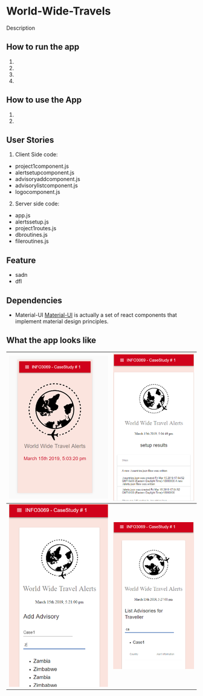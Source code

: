 # World-Wide-Travels
Description

## How to run the app 

1.
2.
3.
4.


## How to use the App 
1.
3.

## User Stories


1. Client Side code:
  * project1component.js
  * alertsetupcomponent.js
  * advisoryaddcomponent.js
  * advisorylistcomponent.js
  * logocomponent.js
2. Server side code:
  * app.js
  * alertssetup.js
  * project1routes.js
  * dbroutines.js
  * fileroutines.js
  
  
## Feature 

* sadn
 * dfl
 
 ## Dependencies 
 
  * Material-UI
   [Material-UI](http://www.material-ui.com)  is actually a set of react components that implement material design principles.
 
 ## What the app looks like 
 ![alt_text](https://github.com/curiousabel/World-Wide-Travels/blob/master/screenshot/screenshot%231.PNG) | ![alt_text](https://github.com/curiousabel/World-Wide-Travels/blob/master/screenshot/screenshot%232.PNG)
 ------------ | -------------
 ![alt_text](https://github.com/curiousabel/World-Wide-Travels/blob/master/screenshot/screenshot%234.PNG) | ![alt_text](https://github.com/curiousabel/World-Wide-Travels/blob/master/screenshot/screenshot%236.PNG)
